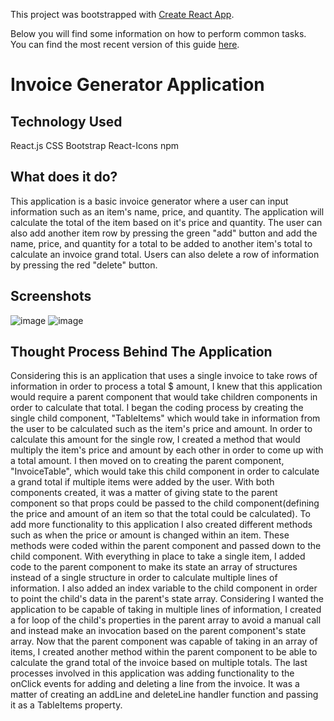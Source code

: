 This project was bootstrapped with [Create React App](https://github.com/facebookincubator/create-react-app).

Below you will find some information on how to perform common tasks.<br>
You can find the most recent version of this guide [here](https://github.com/facebookincubator/create-react-app/blob/master/packages/react-scripts/template/README.md).

# Invoice Generator Application

## Technology Used
React.js
CSS
Bootstrap
React-Icons npm

## What does it do?
This application is a basic invoice generator where a user can input information such as an item's name, price, and quantity.  The application will calculate the total of the item based on it's price and quantity.  The user can also add another item row by pressing the green "add" button and add the name, price, and quantity for a total to be added to another item's total to calculate an invoice grand total.  Users can also delete a row of information by pressing the red "delete" button.

## Screenshots

![image](https://user-images.githubusercontent.com/35150986/45240626-89bd4d00-b2a6-11e8-8441-590b48632fcf.png)
![image](https://user-images.githubusercontent.com/35150986/45240681-b83b2800-b2a6-11e8-97d3-27ff16999e99.png)

## Thought Process Behind The Application
Considering this is an application that uses a single invoice to take rows of information in order to process a total $ amount, I knew that this application would require a parent component that would take children components in order to calculate that total.  I began the coding process by creating the single child component, "TableItems" which would take in information from the user to be calculated such as the item's price and amount.  In order to calculate this amount for the single row, I created a method that would multiply the item's price and amount by each other in order to come up with a total amount.  I then moved on to creating the parent component, "InvoiceTable", which would take this child component in order to calculate a grand total if multiple items were added by the user.  With both components created, it was a matter of giving state to the parent component so that props could be passed to the child component(defining the price and amount of an item so that the total could be calculated).  To add more functionality to this application I also created different methods such as when the price or amount is changed within an item.  These methods were coded within the parent component and passed down to the child component.  With everything in place to take a single item, I added code to the parent component to make its state an array of structures instead of a single structure in order to calculate multiple lines of information.  I also added an index variable to the child component in order to point the child's data in the parent's state array.  Considering I wanted the application to be capable of taking in multiple lines of information, I created a for loop of the child's properties in the parent array to avoid a manual call and instead make an invocation based on the parent component's state array.  Now that the parent component was capable of taking in an array of items, I created another method within the parent component to be able to calculate the grand total of the invoice based on multiple totals.  The last processes involved in this application was adding functionality to the onClick events for adding and deleting a line from the invoice.  It was a matter of creating an addLine and deleteLine handler function and passing it as a TableItems property.
